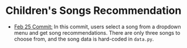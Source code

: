 # Children's Songs Recommendation

- [Feb 25 Commit:](https://github.com/ncchen55414/ChildrenSongRecommendation/tree/de2ecd5c30636017818cbef38687cf6d846633f2) In this commit, users select a song from a dropdown menu and get song recommendations. There are only three songs to choose from, and the song data is hard-coded in `data.py`.